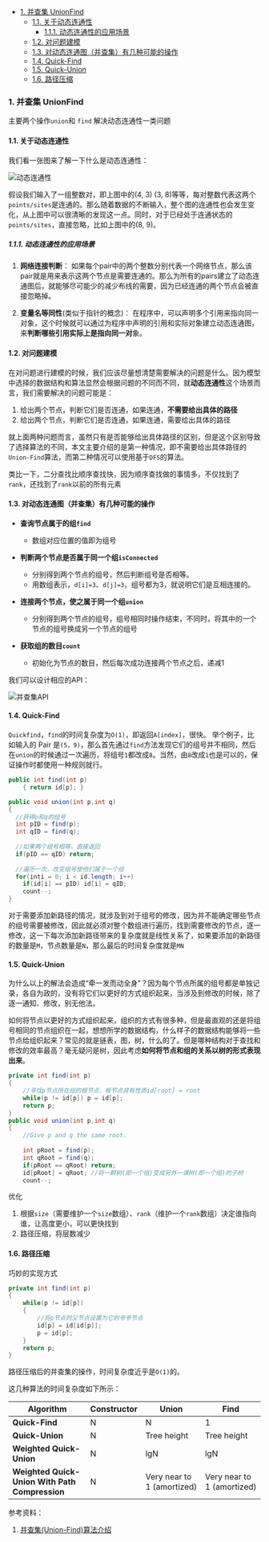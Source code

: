 - [1. 并查集 UnionFind](#1-并查集-unionfind)
	- [1.1. 关于动态连通性](#11-关于动态连通性)
		- [1.1.1. 动态连通性的应用场景](#111-动态连通性的应用场景)
	- [1.2. 对问题建模](#12-对问题建模)
	- [1.3. 对动态连通图（并查集）有几种可能的操作](#13-对动态连通图并查集有几种可能的操作)
	- [1.4. Quick-Find](#14-quick-find)
	- [1.5. Quick-Union](#15-quick-union)
	- [1.6. 路径压缩](#16-路径压缩)


### 1. 并查集 UnionFind

主要两个操作`union`和 `find`
解决动态连通性一类问题

#### 1.1. 关于动态连通性

我们看一张图来了解一下什么是动态连通性：

![动态连通性](/imgs/union_find_dynamic_connection.png) 


假设我们输入了一组整数对，即上图中的(4, 3) (3, 8)等等，每对整数代表这两个`points/sites`是连通的。那么随着数据的不断输入，整个图的连通性也会发生变化，从上图中可以很清晰的发现这一点。同时，对于已经处于连通状态的`points/sites`，直接忽略，比如上图中的(8, 9)。



##### 1.1.1. 动态连通性的应用场景

1. **网络连接判断**：
   如果每个pair中的两个整数分别代表一个网络节点，那么该pair就是用来表示这两个节点是需要连通的。那么为所有的pairs建立了动态连通图后，就能够尽可能少的减少布线的需要，因为已经连通的两个节点会被直接忽略掉。

2. **变量名等同性**(类似于指针的概念)：
   在程序中，可以声明多个引用来指向同一对象，这个时候就可以通过为程序中声明的引用和实际对象建立动态连通图，来**判断哪些引用实际上是指向同一对**象。

 

#### 1.2. 对问题建模

在对问题进行建模的时候，我们应该尽量想清楚需要解决的问题是什么。因为模型中选择的数据结构和算法显然会根据问题的不同而不同，就**动态连通性**这个场景而言，我们需要解决的问题可能是：

1. 给出两个节点，判断它们是否连通，如果连通，**不需要给出具体的路径**
2. 给出两个节点，判断它们是否连通，如果连通，需要给出具体的路径


就上面两种问题而言，虽然只有是否能够给出具体路径的区别，但是这个区别导致了选择算法的不同，本文主要介绍的是第一种情况，即不需要给出具体路径的`Union-Find`算法，而第二种情况可以使用基于`DFS`的算法。


类比一下，二分查找比顺序查找快，因为顺序查找做的事情多，不仅找到了`rank`，还找到了`rank`以前的所有元素



#### 1.3. 对动态连通图（并查集）有几种可能的操作

- **查询节点属于的组`find`**
  - 数组对应位置的值即为组号

- **判断两个节点是否属于同一个组`isConnected`**
  - 分别得到两个节点的组号，然后判断组号是否相等。
  - 用数组表示，`d[i]=3`、`d[j]=3`，组号都为3，就说明它们是互相连接的。

- **连接两个节点，使之属于同一个组`union`**
  - 分别得到两个节点的组号，组号相同时操作结束，不同时，将其中的一个节点的组号换成另一个节点的组号

- **获取组的数目`count`**
  - 初始化为节点的数目，然后每次成功连接两个节点之后，递减1

我们可以设计相应的API：

![并查集API](/imgs/union_find_api.png)


#### 1.4. Quick-Find

`Quickfind`，`find`的时间复杂度为`O(1)`，即返回`A[index]`，很快。
举个例子，比如输入的 Pair 是`(5，9)`，那么首先通过`find`方法发现它们的组号并不相同，然后在`union`的时候通过一次遍历，将组号`1`都改成`8`。当然，由`8`改成`1`也是可以的，保证操作时都使用一种规则就行。

```java
public int find(int p)
	{ return id[p]; }

public void union(int p,int q)
{
  //获得p和q的组号
  int pID = find(p);
  int qID = find(q);
  
  //如果两个组号相等，直接返回
  if(pID == qID) return;
  
  //遍历一次，改变组号使他们属于一个组
  for(inti = 0; i < id.length; i++)
    if(id[i] == pID) id[i] = qID;
    count--;
}
```

对于需要添加新路径的情况，就涉及到对于组号的修改，因为并不能确定哪些节点的组号需要被修改，因此就必须对整个数组进行遍历，找到需要修改的节点，逐一修改，这一下每次添加新路径带来的复杂度就是线性关系了，如果要添加的新路径的数量是`M`，节点数量是`N`，那么最后的时间复杂度就是`MN`


#### 1.5. Quick-Union

为什么以上的解法会造成“牵一发而动全身”？因为每个节点所属的组号都是单独记录，各自为政的，没有将它们以更好的方式组织起来，当涉及到修改的时候，除了逐一通知、修改，别无他法。

如何将节点以更好的方式组织起来，组织的方式有很多种，但是最直观的还是将组号相同的节点组织在一起，想想所学的数据结构，什么样子的数据结构能够将一些节点给组织起来？常见的就是链表，图，树，什么的了。但是哪种结构对于查找和修改的效率最高？毫无疑问是树，因此考虑**如何将节点和组的关系以树的形式表现出来**。

```java
private int find(int p)
{
	//寻找p节点所在组的根节点，根节点具有性质id[root] = root
	while(p != id[p]) p = id[p];
	return p;
}
public void union(int p,int q)
{
	//Give p and q the same root.
	
	int pRoot = find(p);
	int qRoot = find(q);
	if(pRoot == qRoot) return;
	id[pRoot] = qRoot; //将一颗树(即一个组)变成另外一课树(即一个组)的子树
	count--;
```

优化

1. 根据`size`（需要维护一个`size`数组）、`rank`（维护一个`rank`数组）决定谁指向谁，让高度更小，可以更快找到
2. 路径压缩，将层数减少



#### 1.6. 路径压缩

巧妙的实现方式

```java
private int find(int p)
{
	while(p != id[p])
	{
		//将p节点的父节点设置为它的爷爷节点
		id[p] = id[id[p]];
		p = id[p];
	}
	return p;
}
```

路径压缩后的并查集的操作，时间复杂度近乎是`O(1)`的。

这几种算法的时间复杂度如下所示：

| **Algorithm**                                  | **Constructor** | **Union**                  | **Find**                   |
| ---------------------------------------------- | --------------- | -------------------------- | -------------------------- |
| **Quick-Find**                                 | N               | N                          | 1                          |
| **Quick-Union**                                | N               | Tree height                | Tree height                |
| **Weighted Quick-Union**                       | N               | lgN                        | lgN                        |
| **Weighted Quick-Union With Path Compression** | N               | Very near to 1 (amortized) | Very near to 1 (amortized) |

 

参考资料：
1. [并查集(Union-Find)算法介绍](https://blog.csdn.net/dm_vincent/article/details/7655764?utm_medium=distribute.pc_relevant_t0.none-task-blog-BlogCommendFromMachineLearnPai2-1.nonecase&depth_1-utm_source=distribute.pc_relevant_t0.none-task-blog-BlogCommendFromMachineLearnPai2-1.nonecase)





